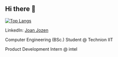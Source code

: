 ## Hi there 👋
[![Top Langs](https://github-readme-stats.vercel.app/api/top-langs/?username=joannj35&show_icons=true&theme=transparent&hide_progress=true&langs_count=10)](https://github.com/anuraghazra/github-readme-stats)

LinkedIn: [Joan Jozen](https://www.linkedin.com/in/joan-jozen/)

Computer Engineering (BSc.) Student @ Technion IIT

Product Development Intern @ intel
